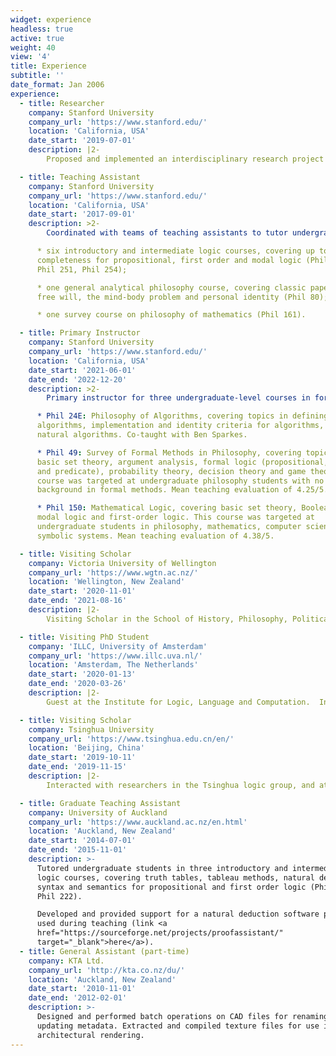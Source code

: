 ```yaml
---
widget: experience
headless: true
active: true
weight: 40
view: '4'
title: Experience
subtitle: ''
date_format: Jan 2006
experience:
  - title: Researcher
    company: Stanford University
    company_url: 'https://www.stanford.edu/'
    location: 'California, USA'
    date_start: '2019-07-01'
    description: |2-
        Proposed and implemented an interdisciplinary research project at the intersecting theory of algorithms, formal verification, programming language semantics, computability theory and philosophy of computer science. Presented research at four international peer-reviewed conferences in logic, in game theory, and in computer science.

  - title: Teaching Assistant
    company: Stanford University
    company_url: 'https://www.stanford.edu/'
    location: 'California, USA'
    date_start: '2017-09-01'
    description: >2-
        Coordinated with teams of teaching assistants to tutor undergraduate and graduate students in:

      * six introductory and intermediate logic courses, covering up to
      completeness for propositional, first order and modal logic (Phil 250,
      Phil 251, Phil 254);

      * one general analytical philosophy course, covering classic papers in
      free will, the mind-body problem and personal identity (Phil 80);

      * one survey course on philosophy of mathematics (Phil 161).

  - title: Primary Instructor
    company: Stanford University
    company_url: 'https://www.stanford.edu/'
    location: 'California, USA'
    date_start: '2021-06-01'
    date_end: '2022-12-20'
    description: >2-
        Primary instructor for three undergraduate-level courses in formal philosophy:

      * Phil 24E: Philosophy of Algorithms, covering topics in defining
      algorithms, implementation and identity criteria for algorithms, and
      natural algorithms. Co-taught with Ben Sparkes.

      * Phil 49: Survey of Formal Methods in Philosophy, covering topics in
      basic set theory, argument analysis, formal logic (propositional, modal
      and predicate), probability theory, decision theory and game theory. This
      course was targeted at undergraduate philosophy students with no
      background in formal methods. Mean teaching evaluation of 4.25/5.

      * Phil 150: Mathematical Logic, covering basic set theory, Boolean logic,
      modal logic and first-order logic. This course was targeted at
      undergraduate students in philosophy, mathematics, computer science and
      symbolic systems. Mean teaching evaluation of 4.38/5.

  - title: Visiting Scholar
    company: Victoria University of Wellington
    company_url: 'https://www.wgtn.ac.nz/'
    location: 'Wellington, New Zealand'
    date_start: '2020-11-01'
    date_end: '2021-08-16'
    description: |2-
        Visiting Scholar in the School of History, Philosophy, Political Science and International Relations at Victoria University of Wellington.

  - title: Visiting PhD Student
    company: 'ILLC, University of Amsterdam'
    company_url: 'https://www.illc.uva.nl/'
    location: 'Amsterdam, The Netherlands'
    date_start: '2020-01-13'
    date_end: '2020-03-26'
    description: |2-
        Guest at the Institute for Logic, Language and Computation.  Interacted with researchers and gave a talk at the LIRa seminar.

  - title: Visiting Scholar
    company: Tsinghua University
    company_url: 'https://www.tsinghua.edu.cn/en/'
    location: 'Beijing, China'
    date_start: '2019-10-11'
    date_end: '2019-11-15'
    description: |2-
        Interacted with researchers in the Tsinghua logic group, and attended conferences at Tsinghua, Peking University and Southwest University.

  - title: Graduate Teaching Assistant
    company: University of Auckland
    company_url: 'https://www.auckland.ac.nz/en.html'
    location: 'Auckland, New Zealand'
    date_start: '2014-07-01'
    date_end: '2015-11-01'
    description: >-
      Tutored undergraduate students in three introductory and intermediate
      logic courses, covering truth tables, tableau methods, natural deduction,
      syntax and semantics for propositional and first order logic (Phil 101,
      Phil 222).

      Developed and provided support for a natural deduction software package
      used during teaching (link <a
      href="https://sourceforge.net/projects/proofassistant/"
      target="_blank">here</a>).
  - title: General Assistant (part-time)
    company: KTA Ltd.
    company_url: 'http://kta.co.nz/du/'
    location: 'Auckland, New Zealand'
    date_start: '2010-11-01'
    date_end: '2012-02-01'
    description: >-
      Designed and performed batch operations on CAD files for renaming and
      updating metadata. Extracted and compiled texture files for use in
      architectural rendering.
---
```

